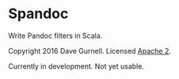 # Spandoc

Write Pandoc filters in Scala.

Copyright 2016 Dave Gurnell. Licensed [Apache 2][license].

Currently in development. Not yet usable.

[license]: http://www.apache.org/licenses/LICENSE-2.0
